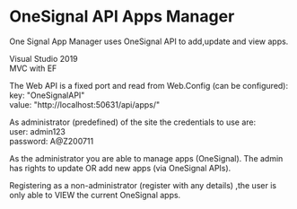 # OneSignal API Apps Manager
 
 One Signal App Manager uses OneSignal API to add,update and view apps.
 
 Visual Studio 2019 <br/>
 MVC with EF <br/>
 
 The Web API is a fixed port and read from Web.Config (can be configured): <br/>
 key: "OneSignalAPI" <br/> 
 value: "http://localhost:50631/api/apps/"
 
 As administrator (predefined) of the site the credentials to use are:<br/>
 user: admin123 <br/>
 password: A@Z200711 <br/>
 
 As the administrator you are able to manage apps (OneSignal).
 The admin has rights to update OR add new apps (via OneSignal APIs).
 
 Registering as a non-administrator (register with any details) ,the user is only able to VIEW the current OneSignal apps. 
 
 
 
